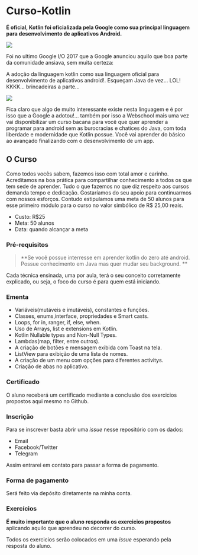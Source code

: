 # Curso-Kotlin

**É oficial, Kotlin foi oficializada pela Google como sua principal linguagem para desenvolvimento de aplicativos Android.**


![](https://s3.postimg.org/4otzb8u2r/logo.png)

Foi no ultimo Google I/O 2017 que a Google anunciou aquilo que boa parte da comunidade ansiava, sem muita certeza:

A adoção da linguagem kotlin como sua linguagem oficial para desenvolvimento de aplicativos android!. Esqueçam Java de vez... LOL! KKKK... brincadeiras a parte...

![](https://i.ytimg.com/vi/d8ALcQiuPWs/maxresdefault.jpg)

Fica claro que algo de muito interessante existe nesta linguagem e é por isso que a Google a adotou!... também por isso
a Webschool mais uma vez vai disponibilizar um curso bacana para você que quer aprender a programar para android sem as burocracias e chatices do Java, com toda liberdade e modernidade que Kotlin possue. Você vai aprender do básico ao avançado finalizando com o desenvolvimento de um app.

## O Curso

Como todos vocês sabem, fazemos isso com total amor e carinho. Acreditamos na boa prática para compartilhar conhecimento a todos os que tem sede de aprender. Tudo o que fazemos no que diz respeito aos cursos demanda tempo e dedicação. Gostaríamos do seu apoio para continuarmos com nossos esforços. Contudo estipulamos uma meta de 50 alunos para esse primeiro módulo para o curso no valor simbólico de R$ 25,00 reais.

- Custo: R$25
- Meta: 50 alunos
- Data: quando alcançar a meta

### Pré-requisitos

> **Se você possue interresse em aprender kotlin do zero até android.
Possue conhecimento em Java mas quer mudar seu background.
**

Cada técnica ensinada, uma por aula, terá o seu conceito corretamente explicado, ou seja, o foco do curso é para quem está iniciando.


### Ementa

- Variáveis(mutáveis e imutáveis), constantes e funções.
- Classes, enums,interface, propriedades e Smart casts.
- Loops, for in, ranger, if, else, when.
- Uso de Arrays, list e extensions em Kotlin.
- Kotlin Nullable types and Non-Null Types.
- Lambdas(map, filter, entre outros).
- A criação de botões e mensagem exibida com Toast na tela.
- ListView para exibição de uma lista de nomes.
- A criação de um menu com opções para diferentes activitys. 
- Criação de abas no aplicativo.

### Certificado

O aluno receberá um certificado mediante a conclusão dos exercicios propostos aqui mesmo no Github.

### Inscrição

Para se inscrever basta abrir uma *issue* nesse repositório com os dados:

- Email
- Facebook/Twitter
- Telegram

Assim entrarei em contato para passar a forma de pagamento.

### Forma de pagamento

Será feito via depósito diretamente na minha conta. 

### Exercícios

**É muito importante que o aluno responda os exercicios propostos** aplicando aquilo que aprendeu no decorrer do curso.

Todos os exercicios serão colocados em uma *issue* esperando pela resposta do aluno.

